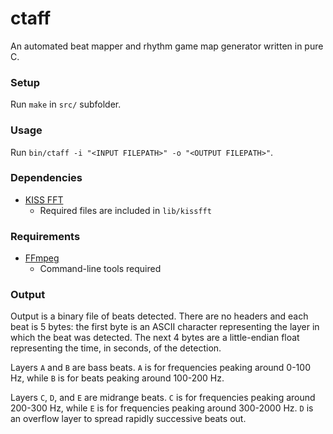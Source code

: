 # ctaff
An automated beat mapper and rhythm game map generator written in pure C.

### Setup
Run `make` in `src/` subfolder.

### Usage
Run `bin/ctaff -i "<INPUT FILEPATH>" -o "<OUTPUT FILEPATH>"`.

### Dependencies
- [KISS FFT](https://github.com/mborgerding/kissfft)
	- Required files are included in `lib/kissfft`

### Requirements
- [FFmpeg](https://www.ffmpeg.org/)
	- Command-line tools required

### Output
Output is a binary file of beats detected. There are no headers and each beat is 5 bytes: the first byte is an ASCII character representing the layer in which the beat was detected. The next 4 bytes are a little-endian float representing the time, in seconds, of the detection.

Layers `A` and `B` are bass beats. `A` is for frequencies peaking around 0-100 Hz, while `B` is for beats peaking around 100-200 Hz.

Layers `C`, `D`, and `E` are midrange beats. `C` is for frequencies peaking around 200-300 Hz, while `E` is for frequencies peaking around 300-2000 Hz. `D` is an overflow layer to spread rapidly successive beats out.